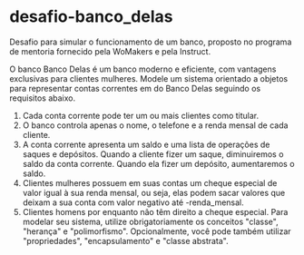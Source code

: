 # desafio-banco_delas
Desafio para simular o funcionamento de um banco, proposto no programa de mentoria fornecido pela WoMakers e pela Instruct.

O banco Banco Delas é um banco moderno e eficiente, com vantagens exclusivas para clientes mulheres. 
Modele um sistema orientado a objetos para representar contas correntes em do Banco Delas seguindo os requisitos abaixo.
1. Cada conta corrente pode ter um ou mais clientes como titular.
2. O banco controla apenas o nome, o telefone e a renda mensal de cada cliente.
3. A conta corrente apresenta um saldo e uma lista de operações de saques e depósitos.
  Quando a cliente fizer um saque, diminuiremos o saldo da conta corrente. Quando ela 
  fizer um depósito, aumentaremos o saldo.
4. Clientes mulheres possuem em suas contas um cheque especial de valor igual à sua renda
  mensal, ou seja, elas podem sacar valores que deixam a sua conta com valor negativo até
  -renda_mensal.
5. Clientes homens por enquanto não têm direito a cheque especial.
Para modelar seu sistema, utilize obrigatoriamente os conceitos "classe", "herança" e "polimorfismo".
Opcionalmente, você pode também utilizar "propriedades", "encapsulamento" e "classe abstrata".
